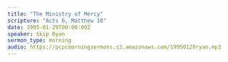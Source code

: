 ```yaml
---
title: "The Ministry of Mercy"
scripture: "Acts 6, Matthew 18"
date: 1995-01-29T00:00:00Z
speaker: Skip Ryan
sermon_type: morning
audio: https://pcpcmorningsermons.s3.amazonaws.com/19950129ryan.mp3 
---
```



